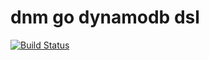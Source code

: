 dnm go dynamodb dsl
===================
[![Build Status](https://ci.flowhealth.com/github.com/flowhealth/godnm/status.svg?branch=master)](https://ci.flowhealth.com/github.com/flowhealth/godnm)
